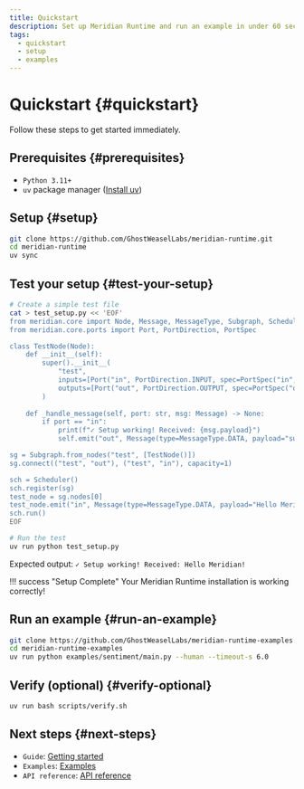 ```yaml
---
title: Quickstart
description: Set up Meridian Runtime and run an example in under 60 seconds.
tags:
  - quickstart
  - setup
  - examples
---
```


# Quickstart {#quickstart}

Follow these steps to get started immediately.

## Prerequisites {#prerequisites}
- `Python 3.11+`
- `uv` package manager ([Install uv](https://docs.astral.sh/uv/))

## Setup {#setup}
```bash
git clone https://github.com/GhostWeaselLabs/meridian-runtime.git
cd meridian-runtime
uv sync
```

## Test your setup {#test-your-setup}
```bash
# Create a simple test file
cat > test_setup.py << 'EOF'
from meridian.core import Node, Message, MessageType, Subgraph, Scheduler
from meridian.core.ports import Port, PortDirection, PortSpec

class TestNode(Node):
    def __init__(self):
        super().__init__(
            "test",
            inputs=[Port("in", PortDirection.INPUT, spec=PortSpec("in", str))],
            outputs=[Port("out", PortDirection.OUTPUT, spec=PortSpec("out", str))],
        )
    
    def _handle_message(self, port: str, msg: Message) -> None:
        if port == "in":
            print(f"✓ Setup working! Received: {msg.payload}")
            self.emit("out", Message(type=MessageType.DATA, payload="success"))

sg = Subgraph.from_nodes("test", [TestNode()])
sg.connect(("test", "out"), ("test", "in"), capacity=1)

sch = Scheduler()
sch.register(sg)
test_node = sg.nodes[0]
test_node.emit("in", Message(type=MessageType.DATA, payload="Hello Meridian!"))
sch.run()
EOF

# Run the test
uv run python test_setup.py
```

Expected output: `✓ Setup working! Received: Hello Meridian!`

!!! success "Setup Complete"
    Your Meridian Runtime installation is working correctly!

## Run an example {#run-an-example}
```bash
git clone https://github.com/GhostWeaselLabs/meridian-runtime-examples.git
cd meridian-runtime-examples
uv run python examples/sentiment/main.py --human --timeout-s 6.0
```

## Verify (optional) {#verify-optional}
```bash
uv run bash scripts/verify.sh
```

## Next steps {#next-steps}
- `Guide`: [Getting started](../getting-started/guide.md)
- `Examples`: [Examples](../examples/index.md)
- `API reference`: [API reference](../reference/api.md)

